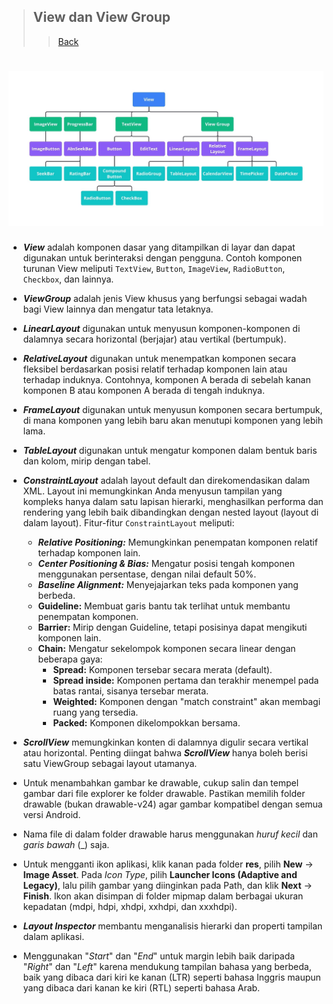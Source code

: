 > ## View dan View Group
>> [Back](https://github.com/StudyClubUnida/AMOLED/blob/main/Android/Modul%20Android.md)

<h1 align="center">
  <img src="https://github.com/Study-Club-Unida/AMOLED/blob/main/Android/Assets/view_viewgroup.jpeg" width="600"></img>
</h1>

- **_View_** adalah komponen dasar yang ditampilkan di layar dan dapat digunakan untuk berinteraksi dengan pengguna. Contoh komponen turunan View meliputi `TextView`, `Button`, `ImageView`, `RadioButton`, `Checkbox`, dan lainnya.
- **_ViewGroup_** adalah jenis View khusus yang berfungsi sebagai wadah bagi View lainnya dan mengatur tata letaknya.
- **_LinearLayout_** digunakan untuk menyusun komponen-komponen di dalamnya secara horizontal (berjajar) atau vertikal (bertumpuk).
- **_RelativeLayout_** digunakan untuk menempatkan komponen secara fleksibel berdasarkan posisi relatif terhadap komponen lain atau terhadap induknya. Contohnya, komponen A berada di sebelah kanan komponen B atau komponen A berada di tengah induknya.
- **_FrameLayout_** digunakan untuk menyusun komponen secara bertumpuk, di mana komponen yang lebih baru akan menutupi komponen yang lebih lama.
- **_TableLayout_** digunakan untuk mengatur komponen dalam bentuk baris dan kolom, mirip dengan tabel.
- **_ConstraintLayout_** adalah layout default dan direkomendasikan dalam XML. Layout ini memungkinkan Anda menyusun tampilan yang kompleks hanya dalam satu lapisan hierarki, menghasilkan performa dan rendering yang lebih baik dibandingkan dengan nested layout (layout di dalam layout). Fitur-fitur `ConstraintLayout` meliputi:

    - **_Relative Positioning:_** Memungkinkan penempatan komponen relatif terhadap komponen lain.
    - **_Center Positioning & Bias:_** Mengatur posisi tengah komponen menggunakan persentase, dengan nilai default 50%.
    - **_Baseline Alignment:_** Menyejajarkan teks pada komponen yang berbeda.
    - **Guideline:** Membuat garis bantu tak terlihat untuk membantu penempatan komponen.
    - **Barrier:** Mirip dengan Guideline, tetapi posisinya dapat mengikuti komponen lain.
    - **Chain:** Mengatur sekelompok komponen secara linear dengan beberapa gaya:
        - **Spread:** Komponen tersebar secara merata (default).
        - **Spread inside:** Komponen pertama dan terakhir menempel pada batas rantai, sisanya tersebar merata.
        - **Weighted:** Komponen dengan "match constraint" akan membagi ruang yang tersedia.
        - **Packed:** Komponen dikelompokkan bersama.

- **_ScrollView_** memungkinkan konten di dalamnya digulir secara vertikal atau horizontal. Penting diingat bahwa **_ScrollView_** hanya boleh berisi satu ViewGroup sebagai layout utamanya.
- Untuk menambahkan gambar ke drawable, cukup salin dan tempel gambar dari file explorer ke folder drawable. Pastikan memilih folder drawable (bukan drawable-v24) agar gambar kompatibel dengan semua versi Android.
- Nama file di dalam folder drawable harus menggunakan _huruf kecil_ dan _garis bawah_ (_) saja.
- Untuk mengganti ikon aplikasi, klik kanan pada folder **res**, pilih **New** → **Image Asset**. Pada _Icon Type_, pilih **Launcher Icons (Adaptive and Legacy)**, lalu pilih gambar yang diinginkan pada Path, dan klik **Next** → **Finish**. Ikon akan disimpan di folder mipmap dalam berbagai ukuran kepadatan (mdpi, hdpi, xhdpi, xxhdpi, dan xxxhdpi).
- **_Layout Inspector_** membantu menganalisis hierarki dan properti tampilan dalam aplikasi.
- Menggunakan "_Start_" dan "_End_" untuk margin lebih baik daripada "_Right_" dan "_Left_" karena mendukung tampilan bahasa yang berbeda, baik yang dibaca dari kiri ke kanan (LTR) seperti bahasa Inggris maupun yang dibaca dari kanan ke kiri (RTL) seperti bahasa Arab.



